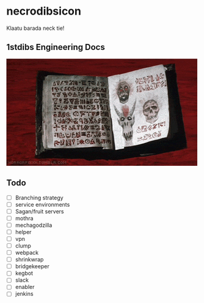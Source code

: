 # necrodibsicon
Klaatu barada neck tie!

## 1stdibs Engineering Docs

<img src="./assets/images/necrodibsicon.gif" />

## Todo
- [ ] Branching strategy
- [ ] service environments
- [ ] Sagan/fruit servers
- [ ] mothra
- [ ] mechagodzilla
- [ ] helper
- [ ] vpn
- [ ] clump
- [ ] webpack
- [ ] shrinkwrap 
- [ ] bridgekeeper 
- [ ] kegbot
- [ ] slack
- [ ] enabler
- [ ] jenkins
